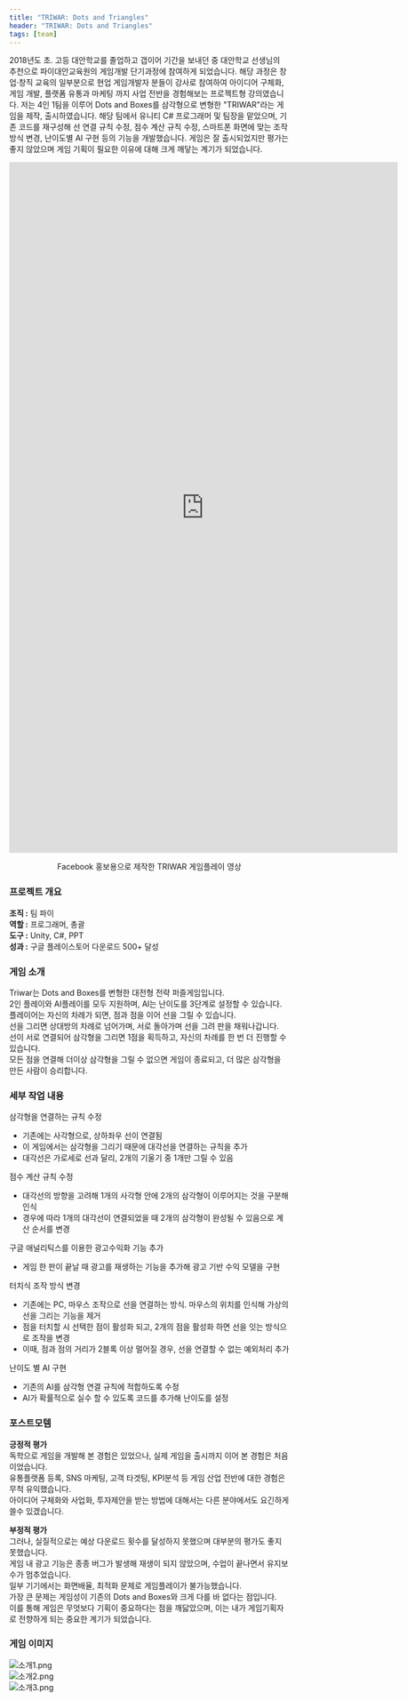 ```yaml
---
title: "TRIWAR: Dots and Triangles"
header: "TRIWAR: Dots and Triangles"
tags: [team]
---
```

2018년도 초. 고등 대안학교를 졸업하고 갭이어 기간을 보내던 중 대안학교 선생님의 추천으로 파이대안교육원의 게임개발 단기과정에 참여하게 되었습니다. 해당 과정은 창업·창직 교육의 일부분으로 현업 게임개발자 분들이 강사로 참여하여 아이디어 구체화, 게임 개발, 플랫폼 유통과 마케팅 까지 사업 전반을 경험해보는 프로젝트형 강의였습니다. 저는 4인 1팀을 이루어 Dots and Boxes를 삼각형으로 변형한 "TRIWAR"라는 게임을 제작, 출시하였습니다. 해당 팀에서 유니티 C# 프로그래머 및 팀장을 맡았으며, 기존 코드를 재구성해 선 연결 규칙 수정, 점수 계산 규칙 수정, 스마트폰 화면에 맞는 조작방식 변경, 난이도별 AI 구현 등의 기능을 개발했습니다. 게임은 잘 출시되었지만 평가는 좋지 않았으며 게임 기획이 필요한 이유에 대해 크게 깨닿는 계기가 되었습니다.

<center><iframe width="699" height="1243" src="https://www.youtube.com/embed/CmdVqZRFIEw" title="Triwar" frameborder="0" allow="accelerometer; autoplay; clipboard-write; encrypted-media; gyroscope; picture-in-picture; web-share" referrerpolicy="strict-origin-when-cross-origin" allowfullscreen></iframe></center>  
<center><p>Facebook 홍보용으로 제작한 TRIWAR 게임플레이 영상</p></center>  

### 프로젝트 개요  
**조직 :** 팀 파이  
**역할 :** 프로그래머, 총괄  
**도구 :** Unity, C#, PPT  
**성과 :** 구글 플레이스토어 다운로드 500+ 달성

### 게임 소개  
Triwar는 Dots and Boxes를 변형한 대전형 전략 퍼즐게임입니다.  
2인 플레이와 AI플레이를 모두 지원하며, AI는 난이도를 3단계로 설정할 수 있습니다.  
플레이어는 자신의 차례가 되면, 점과 점을 이어 선을 그릴 수 있습니다.  
선을 그리면 상대방의 차례로 넘어가며, 서로 돌아가며 선을 그려 판을 채워나갑니다.  
선이 서로 연결되어 삼각형을 그리면 1점을 획득하고, 자신의 차례를 한 번 더 진행할 수 있습니다.  
모든 점을 연결해 더이상 삼각형을 그릴 수 없으면 게임이 종료되고, 더 많은 삼각형을 만든 사람이 승리합니다.  

### 세부 작업 내용  
삼각형을 연결하는 규칙 수정  
- 기존에는 사각형으로, 상하좌우 선이 연결됨  
- 이 게임에서는 삼각형을 그리기 때문에 대각선을 연결하는 규칙을 추가  
- 대각선은 가로세로 선과 달리, 2개의 기울기 중 1개만 그릴 수 있음  

점수 계산 규칙 수정  
- 대각선의 방향을 고려해 1개의 사각형 안에 2개의 삼각형이 이루어지는 것을 구분해 인식  
- 경우에 따라 1개의 대각선이 연결되었을 때 2개의 삼각형이 완성될 수 있음으로 계산 순서를 변경  

구글 애널리틱스를 이용한 광고수익화 기능 추가  
- 게임 한 판이 끝날 때 광고를 재생하는 기능을 추가해 광고 기반 수익 모델을 구현  

터치식 조작 방식 변경  
- 기존에는 PC, 마우스 조작으로 선을 연결하는 방식. 마우스의 위치를 인식해 가상의 선을 그리는 기능을 제거  
- 점을 터치할 시 선택한 점이 활성화 되고, 2개의 점을 활성화 하면 선을 잇는 방식으로 조작을 변경  
- 이때, 점과 점의 거리가 2블록 이상 멀어질 경우, 선을 연결할 수 없는 예외처리 추가  

난이도 별 AI 구현  
- 기존의 AI를 삼각형 연결 규칙에 적합하도록 수정  
- AI가 확률적으로 실수 할 수 있도록 코드를 추가해 난이도를 설정  

### 포스트모템  
**긍정적 평가**  
독학으로 게임을 개발해 본 경험은 있었으나, 실제 게임을 출시까지 이어 본 경험은 처음이었습니다.  
유통플랫폼 등록, SNS 마케팅, 고객 타겟팅, KPI분석 등 게임 산업 전반에 대한 경험은 무척 유익했습니다.  
아이디어 구체화와 사업화, 투자제안을 받는 방법에 대해서는 다른 분야에서도 요긴하게 쓸수 있겠습니다.  
  
**부정적 평가**  
그러나, 실질적으로는 예상 다운로드 횟수를 달성하지 못했으며 대부분의 평가도 좋지 못했습니다.  
게임 내 광고 기능은 종종 버그가 발생해 재생이 되지 않았으며, 수업이 끝나면서 유지보수가 멈추었습니다.  
일부 기기에서는 화면배율, 최적화 문제로 게임플레이가 불가능했습니다.  
가장 큰 문제는 게임성이 기존의 Dots and Boxes와 크게 다를 바 없다는 점입니다.  
이를 통해 게임은 무엇보다 기획이 중요하다는 점을 깨닳았으며, 이는 내가 게임기획자로 전향하게 되는 중요한 계기가 되었습니다.  

### 게임 이미지  
![소개1.png](img/Triwar/0.jpg)  
![소개2.png](img/Triwar/1.jpg)  
![소개3.png](img/Triwar/2.jpg)  
